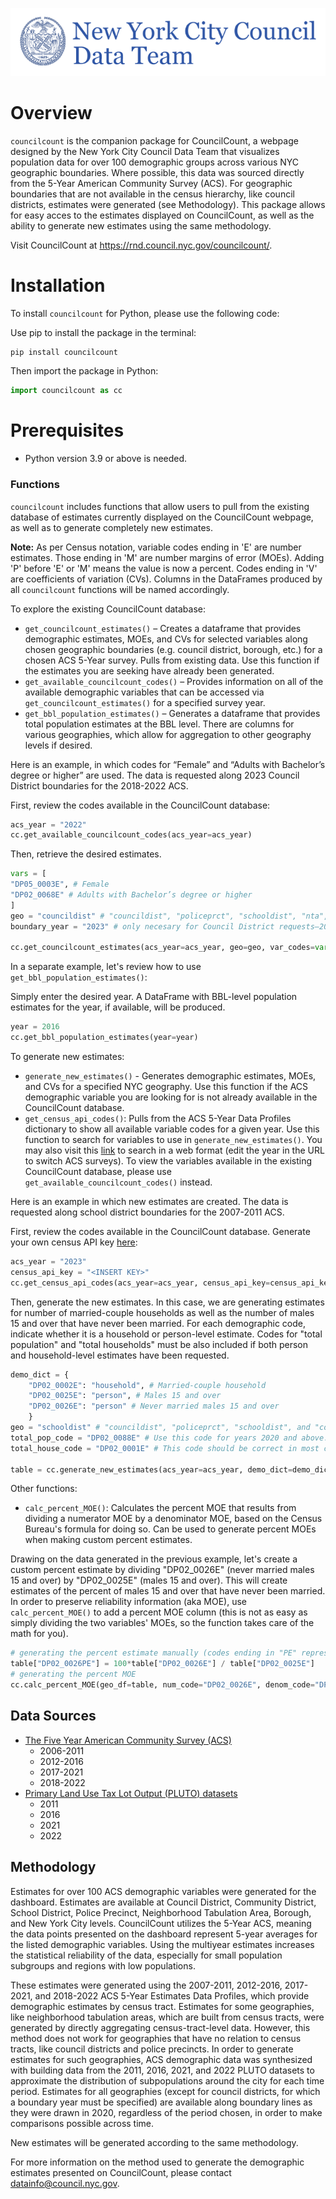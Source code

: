 ![CouncilCount Logo](data-council-logo.png)

# Overview

`councilcount` is the companion package for CouncilCount, a webpage designed by the New York City Council Data Team that visualizes population data for over 100 demographic groups across various NYC geographic boundaries. Where possible, this data was sourced directly from the 5-Year American Community Survey (ACS). For geographic boundaries that are not available in the census hierarchy, like council districts, estimates were generated (see Methodology). This package allows for easy acces to the estimates displayed on CouncilCount, as well as the ability to generate new estimates using the same methodology. 

Visit CouncilCount at https://rnd.council.nyc.gov/councilcount/. 

# Installation

To install `councilcount` for Python, please use the following code:

Use pip to install the package in the terminal:
``` bash
pip install councilcount
```
Then import the package in Python:
``` python
import councilcount as cc
```

# Prerequisites

- Python version 3.9 or above is needed.

### Functions

`councilcount` includes functions that allow users to pull from the existing database of estimates currently displayed on the CouncilCount webpage, as well as to generate completely new estimates.

**Note:** As per Census notation, variable codes ending in 'E' are number estimates. Those ending in 'M' are number margins of error (MOEs). Adding 'P' before 'E' or 'M' means the value is now a percent. Codes ending in 'V' are coefficients of variation (CVs). Columns in the DataFrames produced by all `councilcount` functions will be named accordingly.

To explore the existing CouncilCount database:

* `get_councilcount_estimates()` – Creates a dataframe that provides demographic estimates, MOEs, and CVs for selected variables along chosen geographic boundaries (e.g. council
district, borough, etc.) for a chosen ACS 5-Year survey. Pulls from existing data. Use this function if the estimates you are seeking have already been generated. 
* `get_available_councilcount_codes()` – Provides information on all of the available demographic variables that can be
accessed via `get_councilcount_estimates()` for a specified survey year. 
* `get_bbl_population_estimates()` – Generates a dataframe that provides total population
estimates at the BBL level. There are columns for various geographies, which allow for aggregation to other geography levels if desired.

Here is an example, in which codes for “Female” and “Adults with
Bachelor’s degree or higher” are used. The data is requested along 2023
Council District boundaries for the 2018-2022 ACS.

First, review the codes available in the CouncilCount database:
```Python
acs_year = "2022"
cc.get_available_councilcount_codes(acs_year=acs_year)
```

Then, retrieve the desired estimates.
``` Python
vars = [
"DP05_0003E", # Female
"DP02_0068E" # Adults with Bachelor’s degree or higher
]
geo = "councildist" # "councildist", "policeprct", "schooldist", "nta", "communitydist", "borough", and "city" are acceptable inputs
boundary_year = "2023" # only necesary for Council District requests—2013 and 2023 are accetable inputs

cc.get_councilcount_estimates(acs_year=acs_year, geo=geo, var_codes=vars, boundary_year=boundary_year) 
```

In a separate example, let's review how to use `get_bbl_population_estimates()`:

Simply enter the desired year. A DataFrame with BBL-level population estimates for the year, if available, will be produced.
```Python
year = 2016
cc.get_bbl_population_estimates(year=year)
```

To generate new estimates:

* `generate_new_estimates()` - Generates demographic estimates, MOEs, and CVs for a specified NYC geography. Use this function if the ACS demographic variable you are looking for is not already available in the CouncilCount database.
* `get_census_api_codes()`: Pulls from the ACS 5-Year Data Profiles dictionary to show all available variable codes for a given year. Use this function to search for variables to use in `generate_new_estimates()`. You may also visit this [link](https://api.census.gov/data/2023/acs/acs5/profile/variables.html) to search in a web format (edit the year in the URL to switch ACS surveys). To view the variables available in the existing CouncilCount database, please use `get_available_councilcount_codes()` instead.

Here is an example in which new estimates are created. The data is requested along school district boundaries for the 2007-2011 ACS.
    
First, review the codes available in the CouncilCount database. Generate your own census API key [here](https://api.census.gov/data/key_signup.html):
```Python
acs_year = "2023"
census_api_key = "<INSERT KEY>"
cc.get_census_api_codes(acs_year=acs_year, census_api_key=census_api_key)
```
 
Then, generate the new estimates. In this case, we are generating estimates for number of married-couple households as well as the number of males 15 and over that have never been married. For each demographic code, indicate whether it is a household or person-level estimate. Codes for "total population" and "total households" must be also included if both person and household-level estimates have been requested. 
```Python
demo_dict = {
    "DP02_0002E": "household", # Married-couple household
    "DP02_0025E": "person", # Males 15 and over
    "DP02_0026E": "person" # Never married males 15 and over
    }
geo = "schooldist" # "councildist", "policeprct", "schooldist", and "communitydist" are acceptable inputs
total_pop_code = "DP02_0088E" # Use this code for years 2020 and above. Use "DP02_0086E" for 2018 and earlier surveys. Use "DP02_0087E" for 2019. 
total_house_code = "DP02_0001E" # This code should be correct in most cases
    
table = cc.generate_new_estimates(acs_year=acs_year, demo_dict=demo_dict, geo=geo, census_api_key=census_api_key, total_pop_code=total_pop_code, total_house_code=total_house_code, boundary_year=None)
```    
    
Other functions:

* `calc_percent_MOE()`: Calculates the percent MOE that results from dividing a numerator MOE by a denominator MOE, based on the Census Bureau's formula for doing so. Can be used to generate percent MOEs when making custom percent estimates.   

Drawing on the data generated in the previous example, let's create a custom percent estimate by dividing "DP02_0026E" (never married males 15 and over) by "DP02_0025E" (males 15 and over). This will create estimates of the percent of males 15 and over that have never been married. In order to preserve reliability information (aka MOE), use `calc_percent_MOE()` to add a percent MOE column (this is not as easy as simply dividing the two variables' MOEs, so the function takes care of the math for you).
    
```Python
# generating the percent estimate manually (codes ending in "PE" represent persent estimates, so name the new column accordingly).   
table["DP02_0026PE"] = 100*table["DP02_0026E"] / table["DP02_0025E"] 
# generating the percent MOE      
cc.calc_percent_MOE(geo_df=table, num_code="DP02_0026E", denom_code="DP02_0025E")    
```   
    
## Data Sources 

* [The Five Year American Community Survey (ACS)](https://www.census.gov/data/developers/data-sets/acs-5year.html)
  * 2006-2011
  * 2012-2016
  * 2017-2021
  * 2018-2022
* [Primary Land Use Tax Lot Output (PLUTO) datasets](https://www.nyc.gov/site/planning/data-maps/open-data/dwn-pluto-mappluto.page)
  * 2011
  * 2016
  * 2021
  * 2022  

## Methodology 

Estimates for over 100 ACS demographic variables were generated for the dashboard. Estimates are available at Council District, Community District, School District, Police Precinct, Neighborhood Tabulation Area, Borough, and New York City levels. CouncilCount utilizes the 5-Year ACS, meaning the data points presented on the dashboard represent 5-year averages for the listed demographic variables. Using the multiyear estimates increases the statistical reliability of the data, especially for small population subgroups and regions with low populations. 

These estimates were generated using the 2007-2011, 2012-2016, 2017-2021, and 2018-2022 ACS 5-Year Estimates Data Profiles, which provide demographic estimates by census tract. Estimates for some geographies, like neighborhood tabulation areas, which are built from census tracts, were generated by directly aggregating census-tract-level data. However, this method does not work for geographies that have no relation to census tracts, like council districts and police precincts. In order to generate estimates for such geographies, ACS demographic data was synthesized with building data from the 2011, 2016, 2021, and 2022 PLUTO datasets to approximate the distribution of subpopulations around the city for each time period. Estimates for all geographies (except for council districts, for which a boundary year must be specified) are available along boundary lines as they were drawn in 2020, regardless of the period chosen, in order to make comparisons possible across time. 
    
New estimates will be generated according to the same methodology. 
    
For more information on the method used to generate the demographic estimates presented on CouncilCount, please contact datainfo@council.nyc.gov.

